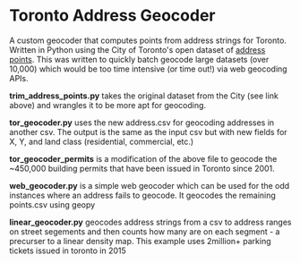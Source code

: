 #  Toronto Address Geocoder

A custom geocoder that computes points from address strings for Toronto. Written in Python using the City of Toronto's open dataset of [address points](http://www1.toronto.ca/wps/portal/contentonly?vgnextoid=91415f9cd70bb210VgnVCM1000003dd60f89RCRD&vgnextchannel=1a66e03bb8d1e310VgnVCM10000071d60f89RCRD). This was written to quickly batch geocode large datasets (over 10,000) which would be too time intensive (or time out!) via web geocoding APIs.

**trim_address_points.py** takes the original dataset from the City (see link above) and wrangles it to be more apt for geocoding.

**tor_geocoder.py** uses the new address.csv for geocoding addresses in another csv. The output is the same as the input csv but with new fields for X, Y, and land class (residential, commercial, etc.)

**tor_geocoder_permits** is a modification of the above file to geocode the ~450,000 building permits that have been issued in Toronto since 2001.

**web_geocoder.py** is a simple web geocoder which can be used for the odd instances where an address fails to geocode. It geocodes the remaining points.csv using geopy

**linear_geocoder.py** geocodes address strings from a csv to address ranges on street segements and then counts how many are on each segment - a precurser to a linear density map. This example uses 2million+ parking tickets issued in toronto in 2015
